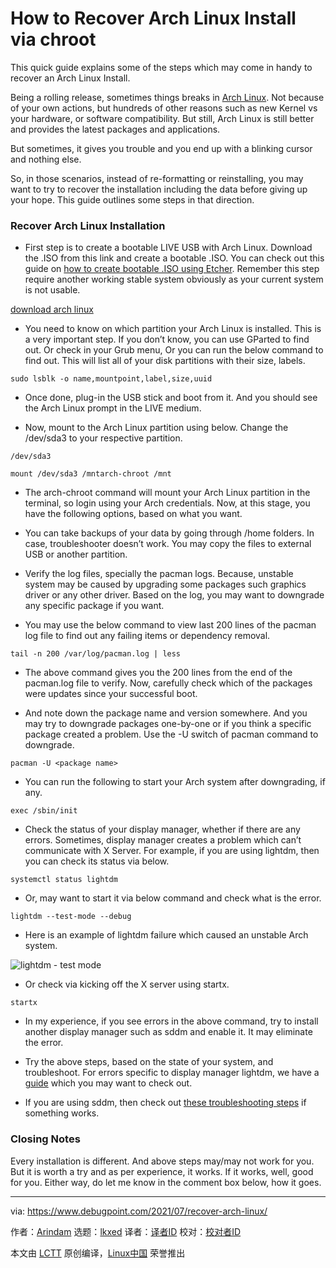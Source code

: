 [#]: subject: "How to Recover Arch Linux Install via chroot"
[#]: via: "https://www.debugpoint.com/2021/07/recover-arch-linux/"
[#]: author: "Arindam https://www.debugpoint.com/author/admin1/"
[#]: collector: "lkxed"
[#]: translator: " "
[#]: reviewer: " "
[#]: publisher: " "
[#]: url: " "

How to Recover Arch Linux Install via chroot
======
This quick guide explains some of the steps which may come in handy to recover an Arch Linux Install.

Being a rolling release, sometimes things breaks in [Arch Linux][1]. Not because of your own actions, but hundreds of other reasons such as new Kernel vs your hardware, or software compatibility. But still, Arch Linux is still better and provides the latest packages and applications.

But sometimes, it gives you trouble and you end up with a blinking cursor and nothing else.

So, in those scenarios, instead of re-formatting or reinstalling, you may want to try to recover the installation including the data before giving up your hope. This guide outlines some steps in that direction.

### Recover Arch Linux Installation

* First step is to create a bootable LIVE USB with Arch Linux. Download the .ISO from this link and create a bootable .ISO. You can check out this guide on [how to create bootable .ISO using Etcher][2]. Remember this step require another working stable system obviously as your current system is not usable.

[download arch linux][3]

* You need to know on which partition your Arch Linux is installed. This is a very important step. If you don’t know, you can use GParted to find out. Or check in your Grub menu, Or you can run the below command to find out. This will list all of your disk partitions with their size, labels.

```
sudo lsblk -o name,mountpoint,label,size,uuid
```

* Once done, plug-in the USB stick and boot from it. And you should see the Arch Linux prompt in the LIVE medium.

* Now, mount to the Arch Linux partition using below. Change the /dev/sda3 to your respective partition.

```
/dev/sda3
```

```
mount /dev/sda3 /mntarch-chroot /mnt
```

* The arch-chroot command will mount your Arch Linux partition in the terminal, so login using your Arch credentials. Now, at this stage, you have the following options, based on what you want.

* You can take backups of your data by going through /home folders. In case, troubleshooter doesn’t work. You may copy the files to external USB or another partition.

* Verify the log files, specially the pacman logs. Because, unstable system may be caused by upgrading some packages such graphics driver or any other driver. Based on the log, you may want to downgrade any specific package if you want.
* You may use the below command to view last 200 lines of the pacman log file to find out any failing items or dependency removal.

```
tail -n 200 /var/log/pacman.log | less
```

* The above command gives you the 200 lines from the end of the pacman.log file to verify. Now, carefully check which of the packages were updates since your successful boot.

* And note down the package name and version somewhere. And you may try to downgrade packages one-by-one or if you think a specific package created a problem. Use the -U switch of pacman command to downgrade.

```
pacman -U <package name>
```

* You can run the following to start your Arch system after downgrading, if any.

```
exec /sbin/init
```

* Check the status of your display manager, whether if there are any errors. Sometimes, display manager creates a problem which can’t communicate with X Server. For example, if you are using lightdm, then you can check its status via below.

```
systemctl status lightdm
```

* Or, may want to start it via below command and check what is the error.

```
lightdm --test-mode --debug
```

* Here is an example of lightdm failure which caused an unstable Arch system.

![lightdm - test mode][4]

* Or check via kicking off the X server using startx.

```
startx
```

* In my experience, if you see errors in the above command, try to install another display manager such as sddm and enable it. It may eliminate the error.

* Try the above steps, based on the state of your system, and troubleshoot. For errors specific to display manager lightdm, we have a [guide][5] which you may want to check out.
* If you are using sddm, then check out [these troubleshooting steps][6] if something works.

### Closing Notes

Every installation is different. And above steps may/may not work for you. But it is worth a try and as per experience, it works. If it works, well, good for you. Either way, do let me know in the comment box below, how it goes.

--------------------------------------------------------------------------------

via: https://www.debugpoint.com/2021/07/recover-arch-linux/

作者：[Arindam][a]
选题：[lkxed][b]
译者：[译者ID](https://github.com/译者ID)
校对：[校对者ID](https://github.com/校对者ID)

本文由 [LCTT](https://github.com/LCTT/TranslateProject) 原创编译，[Linux中国](https://linux.cn/) 荣誉推出

[a]: https://www.debugpoint.com/author/admin1/
[b]: https://github.com/lkxed
[1]: https://www.debugpoint.com/tag/arch-linux
[2]: https://www.debugpoint.com/2021/01/etcher-bootable-usb-linux/
[3]: https://archlinux.org/download/
[4]: https://www.debugpoint.com/wp-content/uploads/2021/03/lightdm-test-mode.jpg
[5]: https://www.debugpoint.com/2021/03/failed-to-start-lightdm/
[6]: https://wiki.archlinux.org/title/SDDM#Troubleshooting
